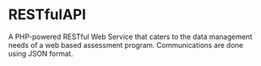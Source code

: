 # RESTfulAPI
A PHP-powered RESTful Web Service that caters to the data management needs of a web based assessment program. Communications are done using JSON format. 
